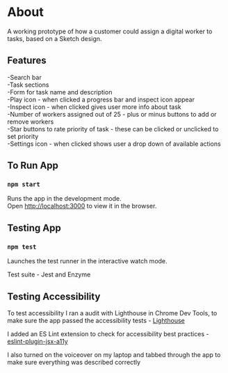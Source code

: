 # About

A working prototype of how a customer could assign a digital worker to tasks, based on a Sketch design. 

## Features

-Search bar <br>
-Task sections<br>
-Form for task name and description<br>
-Play icon - when clicked a progress bar and inspect icon appear<br>
-Inspect icon - when clicked gives user more info about task<br>
-Number of workers assigned out of 25 - plus or minus buttons to add or remove workers<br>
-Star buttons to rate priority of task - these can be clicked or unclicked to set priority<br>
-Settings icon - when clicked shows user a drop down of available actions

## To Run App

### `npm start`

Runs the app in the development mode.<br>
Open [http://localhost:3000](http://localhost:3000) to view it in the browser.

## Testing App

### `npm test`

Launches the test runner in the interactive watch mode.

Test suite - Jest and Enzyme 

## Testing Accessibility

To test accessibility I ran a audit with Lighthouse in Chrome Dev Tools, to make sure the app passed the accessibility tests - [Lighthouse](https://developers.google.com/web/tools/lighthouse/)

I added an ES Lint extension to check for accessibility best practices - [eslint-plugin-jsx-a11y](https://www.npmjs.com/package/eslint-plugin-jsx-a11y)

I also turned on the voiceover on my laptop and tabbed through the app to make sure everything was described correctly 